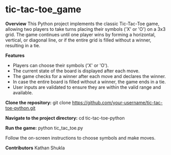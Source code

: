# tic-tac-toe_game

**Overview**
This Python project implements the classic Tic-Tac-Toe game, allowing two players to take turns placing their symbols ('X' or 'O') on a 3x3 grid. The game continues until one player wins by forming a horizontal, vertical, or diagonal line, or if the entire grid is filled without a winner, resulting in a tie.

**Features**
- Players can choose their symbols ('X' or 'O').
- The current state of the board is displayed after each move.
- The game checks for a winner after each move and declares the winner.
- In case the entire board is filled without a winner, the game ends in a tie.
- User inputs are validated to ensure they are within the valid range and available.

**Clone the repository:**
git clone https://github.com/your-username/tic-tac-toe-python.git

**Navigate to the project directory:**
cd tic-tac-toe-python

**Run the game:**
python tic_tac_toe.py

Follow the on-screen instructions to choose symbols and make moves.

**Contributors**
Kathan Shukla

